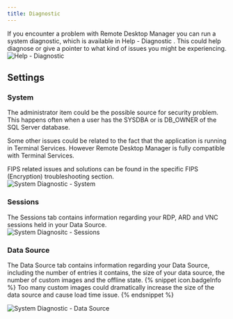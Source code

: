 ```yaml
---
title: Diagnostic
---
```

If you encounter a problem with Remote Desktop Manager you can run a system diagnostic, which is available in Help - Diagnostic . This could help diagnose or give a pointer to what kind of issues you might be experiencing.  
![Help - Diagnostic](https://webdevolutions.azureedge.net/docs/en/rdm/mac/clip10466.png) 

## Settings 

### System 

The administrator item could be the possible source for security problem. This happens often when a user has the SYSDBA or is DB_OWNER of the SQL Server database.  

Some other issues could be related to the fact that the application is running in Terminal Services. However Remote Desktop Manager is fully compatible with Terminal Services.  

FIPS related issues and solutions can be found in the specific FIPS (Encryption) troubleshooting section.  
![System Diagnostic - System](https://webdevolutions.azureedge.net/docs/en/rdm/mac/clip10467.png) 

### Sessions 

The Sessions tab contains information regarding your RDP, ARD and VNC sessions held in your Data Source.  
![System Diagnositc - Sessions](https://webdevolutions.azureedge.net/docs/en/rdm/mac/clip10468.png) 

### Data Source 
The Data Source tab contains information regarding your Data Source, including the number of entries it contains, the size of your data source, the number of custom images and the offline state. 
{% snippet icon.badgeInfo %} 
Too many custom images could dramatically increase the size of the data source and cause load time issue. 
{% endsnippet %}
 
![System Diagnostic - Data Source](https://webdevolutions.azureedge.net/docs/en/rdm/mac/clip10469.png) 
